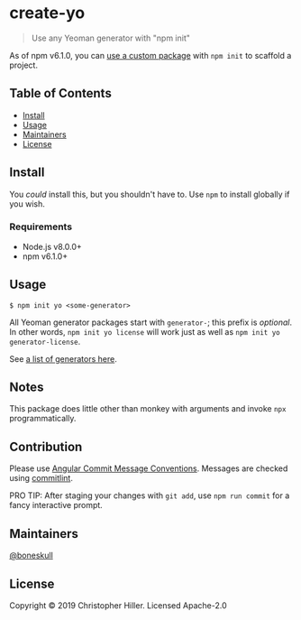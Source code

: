 # create-yo

> Use any Yeoman generator with "npm init"

As of npm v6.1.0, you can [use a custom package](https://github.com/npm/npm/pull/20403) with `npm init` to scaffold a project.

## Table of Contents

- [Install](#install)
- [Usage](#usage)
- [Maintainers](#maintainers)
- [License](#license)

## Install

You _could_ install this, but you shouldn't have to. Use `npm` to install globally if you wish.

### Requirements

- Node.js v8.0.0+
- npm v6.1.0+

## Usage

```shell
$ npm init yo <some-generator>
```

All Yeoman generator packages start with `generator-`; this prefix is _optional_. In other words, `npm init yo license` will work just as well as `npm init yo generator-license`.

See [a list of generators here](http://yeoman.io/generators/).

## Notes

This package does little other than monkey with arguments and invoke `npx` programmatically.

## Contribution

Please use [Angular Commit Message Conventions](https://github.com/angular/angular.js/blob/master/DEVELOPERS.md#-git-commit-guidelines). Messages are checked using [commitlint](https://npm.im/commitlint).

PRO TIP: After staging your changes with `git add`, use `npm run commit` for a fancy interactive prompt.

## Maintainers

[@boneskull](https://github.com/boneskull)

## License

Copyright © 2019 Christopher Hiller. Licensed Apache-2.0
